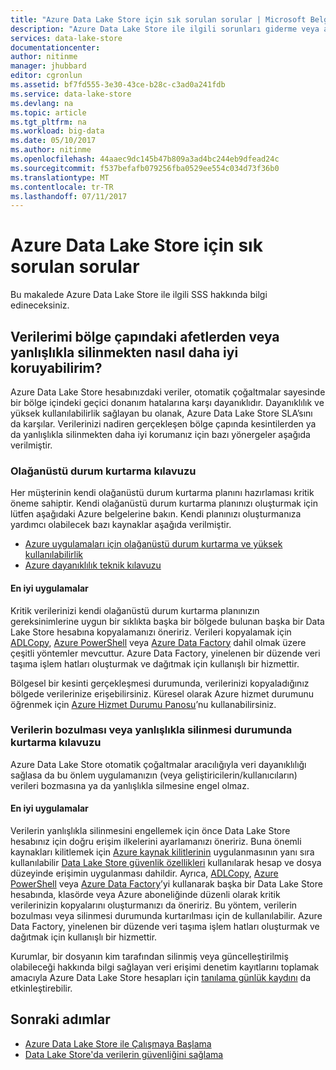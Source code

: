 ```yaml
---
title: "Azure Data Lake Store için sık sorulan sorular | Microsoft Belgeleri"
description: "Azure Data Lake Store ile ilgili sorunları giderme veya azaltma kılavuzu"
services: data-lake-store
documentationcenter: 
author: nitinme
manager: jhubbard
editor: cgronlun
ms.assetid: bf7fd555-3e30-43ce-b28c-c3ad0a241fdb
ms.service: data-lake-store
ms.devlang: na
ms.topic: article
ms.tgt_pltfrm: na
ms.workload: big-data
ms.date: 05/10/2017
ms.author: nitinme
ms.openlocfilehash: 44aaec9dc145b47b809a3ad4bc244eb9dfead24c
ms.sourcegitcommit: f537befafb079256fba0529ee554c034d73f36b0
ms.translationtype: MT
ms.contentlocale: tr-TR
ms.lasthandoff: 07/11/2017
---
```

# <a name="frequently-asked-questions-for-azure-data-lake-store"></a>Azure Data Lake Store için sık sorulan sorular
Bu makalede Azure Data Lake Store ile ilgili SSS hakkında bilgi edineceksiniz.

## <a name="how-can-i-further-protect-my-data-from-region-wide-disasters-or-accidental-deletions"></a>Verilerimi bölge çapındaki afetlerden veya yanlışlıkla silinmekten nasıl daha iyi koruyabilirim?
Azure Data Lake Store hesabınızdaki veriler, otomatik çoğaltmalar sayesinde bir bölge içindeki geçici donanım hatalarına karşı dayanıklıdır. Dayanıklılık ve yüksek kullanılabilirlik sağlayan bu olanak, Azure Data Lake Store SLA’sını da karşılar. Verilerinizi nadiren gerçekleşen bölge çapında kesintilerden ya da yanlışlıkla silinmekten daha iyi korumanız için bazı yönergeler aşağıda verilmiştir.

### <a name="disaster-recovery-guidance"></a>Olağanüstü durum kurtarma kılavuzu
Her müşterinin kendi olağanüstü durum kurtarma planını hazırlaması kritik öneme sahiptir. Kendi olağanüstü durum kurtarma planınızı oluşturmak için lütfen aşağıdaki Azure belgelerine bakın. Kendi planınızı oluşturmanıza yardımcı olabilecek bazı kaynaklar aşağıda verilmiştir.

* [Azure uygulamaları için olağanüstü durum kurtarma ve yüksek kullanılabilirlik](../resiliency/resiliency-disaster-recovery-high-availability-azure-applications.md)
* [Azure dayanıklılık teknik kılavuzu](../resiliency/resiliency-technical-guidance.md)

#### <a name="best-practices"></a>En iyi uygulamalar
Kritik verilerinizi kendi olağanüstü durum kurtarma planınızın gereksinimlerine uygun bir sıklıkta başka bir bölgede bulunan başka bir Data Lake Store hesabına kopyalamanızı öneririz. Verileri kopyalamak için [ADLCopy](data-lake-store-copy-data-azure-storage-blob.md), [Azure PowerShell](data-lake-store-get-started-powershell.md) veya [Azure Data Factory](../data-factory/data-factory-azure-datalake-connector.md) dahil olmak üzere çeşitli yöntemler mevcuttur. Azure Data Factory, yinelenen bir düzende veri taşıma işlem hatları oluşturmak ve dağıtmak için kullanışlı bir hizmettir.

Bölgesel bir kesinti gerçekleşmesi durumunda, verilerinizi kopyaladığınız bölgede verilerinize erişebilirsiniz. Küresel olarak Azure hizmet durumunu öğrenmek için [Azure Hizmet Durumu Panosu](https://azure.microsoft.com/status/)’nu kullanabilirsiniz.

### <a name="data-corruption-or-accidental-deletion-recovery-guidance"></a>Verilerin bozulması veya yanlışlıkla silinmesi durumunda kurtarma kılavuzu
Azure Data Lake Store otomatik çoğaltmalar aracılığıyla veri dayanıklılığı sağlasa da bu önlem uygulamanızın (veya geliştiricilerin/kullanıcıların) verileri bozmasına ya da yanlışlıkla silmesine engel olmaz.

#### <a name="best-practices"></a>En iyi uygulamalar
Verilerin yanlışlıkla silinmesini engellemek için önce Data Lake Store hesabınız için doğru erişim ilkelerini ayarlamanızı öneririz.  Buna önemli kaynakları kilitlemek için [Azure kaynak kilitlerinin](../azure-resource-manager/resource-group-lock-resources.md) uygulanmasının yanı sıra kullanılabilir [Data Lake Store güvenlik özellikleri](data-lake-store-security-overview.md) kullanılarak hesap ve dosya düzeyinde erişimin uygulanması dahildir. Ayrıca, [ADLCopy](data-lake-store-copy-data-azure-storage-blob.md), [Azure PowerShell](data-lake-store-get-started-powershell.md) veya [Azure Data Factory](../data-factory/data-factory-azure-datalake-connector.md)’yi kullanarak başka bir Data Lake Store hesabında, klasörde veya Azure aboneliğinde düzenli olarak kritik verilerinizin kopyalarını oluşturmanızı da öneririz.  Bu yöntem, verilerin bozulması veya silinmesi durumunda kurtarılması için de kullanılabilir. Azure Data Factory, yinelenen bir düzende veri taşıma işlem hatları oluşturmak ve dağıtmak için kullanışlı bir hizmettir.

Kurumlar, bir dosyanın kim tarafından silinmiş veya güncelleştirilmiş olabileceği hakkında bilgi sağlayan veri erişimi denetim kayıtlarını toplamak amacıyla Azure Data Lake Store hesapları için [tanılama günlük kaydını](data-lake-store-diagnostic-logs.md) da etkinleştirebilir.

## <a name="next-steps"></a>Sonraki adımlar
* [Azure Data Lake Store ile Çalışmaya Başlama](data-lake-store-get-started-portal.md)
* [Data Lake Store'da verilerin güvenliğini sağlama](data-lake-store-secure-data.md)

